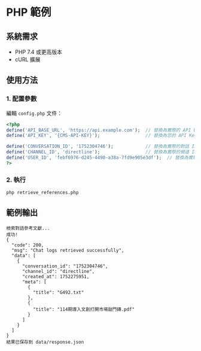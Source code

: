 # PHP 範例

## 系統需求

- PHP 7.4 或更高版本
- cURL 擴展

## 使用方法

### 1. 配置參數

編輯 `config.php` 文件：

```php
<?php
define('API_BASE_URL', 'https://api.example.com');  // 替換為實際的 API URL
define('API_KEY', '{CMS-API-KEY}');                 // 替換為您的 API Key

define('CONVERSATION_ID', '1752304746');            // 替換為實際的對話 ID
define('CHANNEL_ID', 'directline');                 // 替換為實際的頻道 ID
define('USER_ID', 'febf6976-d245-4490-a38a-7fd9e905e3df');  // 替換為實際的用戶 ID
?>
```

### 2. 執行

```bash
php retrieve_references.php
```

## 範例輸出

```
檢索對話參考文獻...
成功!
{
  "code": 200,
  "msg": "Chat logs retrieved successfully",
  "data": [
    {
      "conversation_id": "1752304746",
      "channel_id": "directline",
      "created_at": 1752275951,
      "meta": [
        {
          "title": "G492.txt"
        },
        {
          "title": "114期導入文創打開市場敲門磚.pdf"
        }
      ]
    }
  ]
}
結果已保存到 data/response.json
``` 